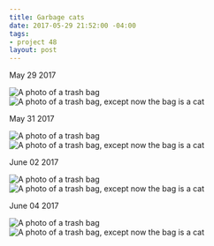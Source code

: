 ```yaml
---
title: Garbage cats
date: 2017-05-29 21:52:00 -04:00
tags:
- project 48
layout: post
---
```


May 29 2017

<div class="cols">
	<div class="col col-xs-12 col-sm-6">
		<img src="/assets/2017-05-29-garbage-cat-01.jpg" alt="A photo of a trash bag" />
	</div>
	<div class="col col-xs-12 col-sm-6">
        <img src="/assets/2017-05-29-garbage-cat-02.jpg" alt="A photo of a trash bag, except now the bag is a cat" />
	</div>
</div>

May 31 2017

<div class="cols">
	<div class="col col-xs-12 col-sm-6">
		<img src="/assets/2017-06-01-garbage-cat-01.jpg" alt="A photo of a trash bag" />
	</div>
	<div class="col col-xs-12 col-sm-6">
        <img src="/assets/2017-06-01-garbage-cat-02.jpg" alt="A photo of a trash bag, except now the bag is a cat" />
	</div>
</div>

June 02 2017

<div class="cols">
	<div class="col col-xs-12 col-sm-6">
		<img src="/assets/2017-06-02-garbage-cat-01.jpg" alt="A photo of a trash bag" />
	</div>
	<div class="col col-xs-12 col-sm-6">
        <img src="/assets/2017-06-02-garbage-cat-02.jpg" alt="A photo of a trash bag, except now the bag is a cat" />
	</div>
</div>


June 04 2017

<div class="cols">
	<div class="col col-xs-12 col-sm-6">
		<img src="/assets/2017-06-04-garbage-cat-01.jpg" alt="A photo of a trash bag" />
	</div>
	<div class="col col-xs-12 col-sm-6">
        <img src="/assets/2017-06-04-garbage-cat-02.jpg" alt="A photo of a trash bag, except now the bag is a cat" />
	</div>
</div>